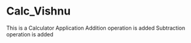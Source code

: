# Calc_Vishnu
This is a Calculator Application
Addition operation is added
Subtraction operation is added

